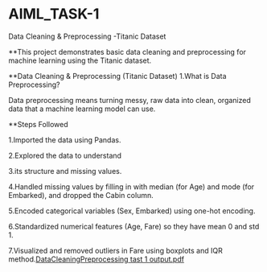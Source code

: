# AIML_TASK-1
Data Cleaning & Preprocessing -Titanic Dataset

**This project demonstrates basic data cleaning and preprocessing for machine learning using the Titanic dataset.

**Data Cleaning & Preprocessing (Titanic Dataset) 1.What is Data Preprocessing?

Data preprocessing means turning messy, raw data into clean, organized data that a machine learning model can use.

**Steps Followed

1.Imported the data using Pandas.

2.Explored the data to understand

3.its structure and missing values.

4.Handled missing values by filling in with median (for Age) and mode (for Embarked), and dropped the Cabin column.

5.Encoded categorical variables (Sex, Embarked) using one-hot encoding.

6.Standardized numerical features (Age, Fare) so they have mean 0 and std 1.

7.Visualized and removed outliers in Fare using boxplots and IQR method.[DataCleaningPreprocessing tast 1 output.pdf](https://github.com/user-attachments/files/20865372/DataCleaningPreprocessing.tast.1.output.pdf)
